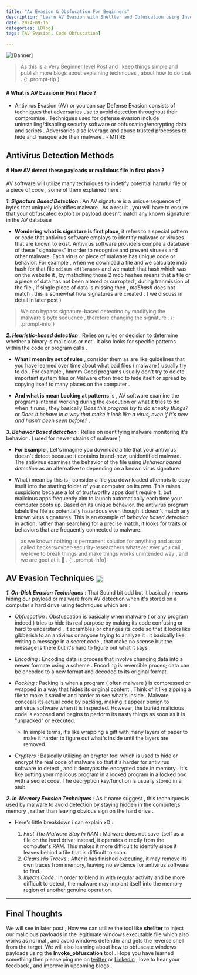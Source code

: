 ```yaml
---
title: "AV Evasion & Obsfucation For Beginners"
description: "Learn AV Evasion with Shellter and Obfuscation using Invoke-Obsfuscation"
date: 2024-09-16
categories: [Blog]
tags: [AV Evasion, Code Obfuscation]

---
```


![[Banner]](https://i.imghippo.com/files/3nhQK1726511831.gif)


> As this is a Very Beginner level Post and i keep things simple and publish more blogs about explaining techniques , about  how to do that .
{: .prompt-tip }

#### # What is AV Evasion in First Place ? 

+ Antivirus Evasion (AV) or you can say  Defense Evasion consists of techniques that adversaries use to avoid detection throughout their compromise . Techniques used for defense evasion include uninstalling/disabling security software or obfuscating/encrypting data and scripts . Adversaries also leverage and abuse trusted processes to hide and masquerade their malware . - MITRE 


## Antivirus Detection Methods


#### # How AV detect these payloads or malicious file in first place ?

AV software will utilize many techniques to indetify potential harmful file or a piece of code , some of them explained here :

***1. Signature Based Detection*** : An AV signature is a unique sequence of bytes that uniquely identifies malware . As a result , you will have to ensure that your obfuscated exploit or payload doesn't match any known signature in the AV database 

+ **Wondering what is signature is first place**, it refers to a special pattern or code that antivirus software employs to identify malware or viruses that are known to exist. Antivirus software providers compile a database of these "signatures" in order to recognize and prevent viruses and other malware. Each virus or piece of malware has unique code or behavior. For example , when we download a file and we calculate md5 hash for that file `md5sum <filename>` and we match that hash which was on the website it , by mathching those 2 md5 hashes means that a file or a piece of data has not been altered or curropted , during tranmission of the file  , if single piece of data is missing then , _md5hash_ does not match , this is somewhat how signatures are created . ( we discuss in detail in later post )


> We can bypass signature-based detectino by modifying the malware's byte sequence , therefore changing the signature .
{: .prompt-info }



***2. Heuristic-based detection*** : Relies on rules or decision to determine whether a binary is malicious or not . It also looks for specific patterns within the code or program calls . 

+ **What i mean by set of rules** , consider them as are like guidelines that you have learned over time about what bad files ( malware ) usually try to do . For example , hmmm Good programs usually don't try to delete important system files or Malware often tried to hide itself or spread by copying itself to many places on the computer . 

+ **And what is mean Looking at patterns** is , AV software examine the programs internal working during the execution or what it tries to do when it runs , they basically _Does this program try to do sneaky things?_ or _Does it behave in a way that make it look like a virus, even if it's new and hasn't been seen before?_ .



***3. Behavior Based detection*** : Relies on identifying malware monitoring it's behavior . ( used for newer strains of malware )

+ **For Example** , Let's imagine you download a file that your antivirus doesn't detect because it contains brand-new, unidentified malware. The antivirus examines the behavior of the file using _Behavior based detection_ as an alternative to depending on a known virus signature.

+ What i mean by this is , consider a file you downloaded attempts to copy itself into the starting folder of your computer on its own. This raises suspicions because a lot of trustworthy apps don't require it, but malicious apps frequently aim to launch automatically each time your computer boots up. Based on its unique behavior, the antivirus program labels the file as potentially hazardous even though it doesn't match any known virus signatures. This is an example of _behavior based detection_ in action; rather than searching for a precise match, it looks for traits or behaviors that are frequently connected to malware.

> as we known nothing is permanent solution for anything and as so called hackers/cyber-security-researchers whatever ever you call , we love to break things and make things works unintended way , and we are goot at it 🗿 . 
{: .prompt-info}


## AV Evasion Techniques <img src="https://i.imghippo.com/files/hgSLq1726508638.gif" alt="AV Evasion Techniques GIF" style="vertical-align: middle; width: 20px; height: 20px;">

***1. On-Disk Evasion Techniques*** : That Sound bit odd but it basically means hiding our payload or malware from AV detection when it's stored on a computer's hard drive using techniques which are :

+ *Obfuscation :* Obsfuscation is basically when malware ( or any program indeed ) tries to hide its real purpose by making its code confusing or hard to understand . It scrambles or changes its code so that it looks like gibberish to an antivirus or anyone trying to analyze it . it basically like writing a message in a secret code , that make no scense but the message is there but it's hard to figure out what it says . 

+ *Encoding :* Encoding data is process that involve changing data into a newer formate using a scheme . Encoding is reversible proces; data can be encoded to a new format and decoded to its original format. 

+ *Packing :* Packing is when a program ( often malware ) is compressed or wrapped in a way that hides its original content , Think of it like zipping a file to make it smaller and harder to see what's inside . Malware conceals its actual code by packing, making it appear benign to antivirus software when it is inspected. However, the buried malicious code is exposed and begins to perform its nasty things as soon as it is "unpacked" or executed.

    + In simple terms, it’s like wrapping a gift with many layers of paper to make it harder to figure out what's inside until the layers are removed.

+ *Crypters :* Basically utilizing an erypter tool which is used to hide or encrypt the real code of malware so that it's harder for antivirus software to detect , and it decrypts the encrypted code in memory . It's like putting your malicous program in a locked program in a locked box with a secret code. The decryption key/function is usually stored in a stub. 


***2. In-Memory Evasion Techniques*** : As it name suggest , this techniques is used by malware to avoid detection by staying hidden in the computer;s memory , rather than leaving obvious sign on the hard drive . 

+ Here's little breakdown i can explain xD :
  
  1. *First The Malware Stay In RAM :* Malware does not save itself as a file on the hard drive; instead, it operates directly from the computer's RAM. This makes it more difficult to identify since it leaves behind a file that is difficult to scan.
  2. *Clears His Tracks :* After it has finished executing, it may remove its own traces from memory, leaving no evidence for antivirus software to find.
  3. *Injects Code :* In order to blend in with regular activity and be more difficult to detect, the malware may implant itself into the memory region of another genuine operation.

--------------------------------------------------------------------------------------

## Final Thoughts 

 We will see in later post , How we can utilize the tool like **shellter** to inject our malicious payloads in the legitimate windows executable file which also works as normal , and avoid windows defender and gets the reverse shell from the target. We will also learning about how to obfuscate windows payloads using the **Invoke_obfuscation** tool . Hope you have learned something then please ping me on [twitter](https://twitter.com/archtrmntor) or [Linkedin](https://www.linkedin.com/in/hitesh-sharma-413862245) , love to hear your feedback , and improve in upcoming blogs .


